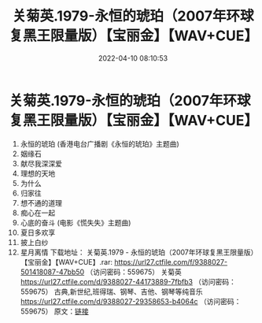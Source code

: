 ﻿---
title: 关菊英.1979-永恒的琥珀（2007年环球复黑王限量版）【宝丽金】【WAV+CUE】
date: 2022-04-10 08:10:53
categories: WAV车载音乐、镜像
tags: 国语流行
---
# 关菊英.1979-永恒的琥珀（2007年环球复黑王限量版）【宝丽金】【WAV+CUE】

01. 永恒的琥珀 (香港电台广播剧《永恒的琥珀》主题曲)
02. 姻缘石
03. 献尽我深深爱
04. 理想的天地
05. 为什么
06. 归家往
07. 想不通的道理
08. 痴心在一起
09. 心底的奋斗 (电影《慌失失》主题曲)
10. 夏日多欢享
11. 披上白纱
12. 星月离情
下载地址：
关菊英.1979 - 永恒的琥珀（2007年环球复黑王限量版）【宝丽金】【WAV+CUE】.rar: https://url27.ctfile.com/f/9388027-501418087-47bb50
（访问密码：559675）
关菊英
https://url27.ctfile.com/d/9388027-44173889-7fbfb3
（访问密码：559675）
古典,新世纪,班得瑞、钢琴、吉他、钢琴等纯音乐
https://url27.ctfile.com/d/9388027-29358653-b4064c
（访问密码：559675）
原文：[链接](https://blog.sina.com.cn/s/blog_1647c7e7601030wlh.html)